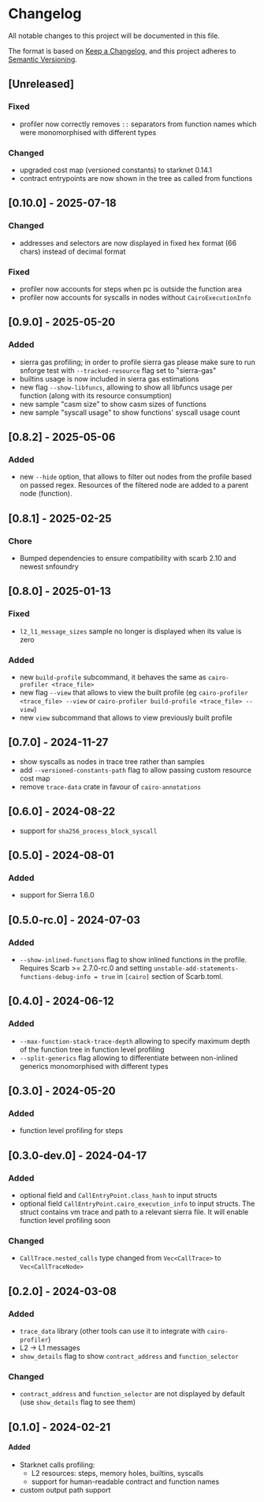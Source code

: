 # Changelog

All notable changes to this project will be documented in this file.

The format is based on [Keep a Changelog](https://keepachangelog.com/en/1.1.0/),
and this project adheres to [Semantic Versioning](https://semver.org/spec/v2.0.0.html).

## [Unreleased]

### Fixed

- profiler now correctly removes `::` separators from function names which were monomorphised with different types

### Changed

- upgraded cost map (versioned constants) to starknet 0.14.1
- contract entrypoints are now shown in the tree as called from functions

## [0.10.0] - 2025-07-18

### Changed

- addresses and selectors are now displayed in fixed hex format (66 chars) instead of decimal format

### Fixed

- profiler now accounts for steps when pc is outside the function area
- profiler now accounts for syscalls in nodes without `CairoExecutionInfo`

## [0.9.0] - 2025-05-20

### Added

- sierra gas profiling; in order to profile sierra gas please make sure to run snforge test with `--tracked-resource` flag set to "sierra-gas"
- builtins usage is now included in sierra gas estimations
- new flag `--show-libfuncs`, allowing to show all libfuncs usage per function (along with its resource consumption)
- new sample "casm size" to show casm sizes of functions
- new sample "syscall usage" to show functions' syscall usage count

## [0.8.2] - 2025-05-06

### Added

- new `--hide` option, that allows to filter out nodes from the profile based on passed regex. Resources of the filtered
  node are added to a parent node (function).

## [0.8.1] - 2025-02-25

### Chore
- Bumped dependencies to ensure compatibility with scarb 2.10 and newest snfoundry

## [0.8.0] - 2025-01-13

### Fixed

- `l2_l1_message_sizes` sample no longer is displayed when its value is zero

### Added

- new `build-profile` subcommand, it behaves the same as `cairo-profiler <trace_file>`
- new flag `--view` that allows to view the built profile 
(eg `cairo-profiler <trace_file> --view` or `cairo-profiler build-profile <trace_file> --view`)
- new `view` subcommand that allows to view previously built profile

## [0.7.0] - 2024-11-27

- show syscalls as nodes in trace tree rather than samples
- add `--versioned-constants-path` flag to allow passing custom resource cost map
- remove `trace-data` crate in favour of `cairo-annotations`

## [0.6.0] - 2024-08-22

- support for `sha256_process_block_syscall`

## [0.5.0] - 2024-08-01

### Added

- support for Sierra 1.6.0

## [0.5.0-rc.0] - 2024-07-03

### Added

- `--show-inlined-functions` flag to show inlined functions in the profile. Requires Scarb >= 2.7.0-rc.0 and setting
  `unstable-add-statements-functions-debug-info = true` in `[cairo]` section of Scarb.toml.

## [0.4.0] - 2024-06-12

### Added

- `--max-function-stack-trace-depth` allowing to specify maximum depth of the function tree in function level profiling
- `--split-generics` flag allowing to differentiate between non-inlined generics monomorphised with different types
 
## [0.3.0] - 2024-05-20

### Added

- function level profiling for steps

## [0.3.0-dev.0] - 2024-04-17

### Added

- optional field and `CallEntryPoint.class_hash` to input structs
- optional field `CallEntryPoint.cairo_execution_info` to input structs. The struct contains vm trace and path to a
  relevant sierra file. It will enable function level profiling soon

### Changed

- `CallTrace.nested_calls` type changed from `Vec<CallTrace>` to `Vec<CallTraceNode>`

## [0.2.0] - 2024-03-08

### Added

- `trace_data` library (other tools can use it to integrate with `cairo-profiler`)
- L2 -> L1 messages
- `show_details` flag to show `contract_address` and `function_selector`

### Changed

- `contract_address` and `function_selector` are not displayed by default (use `show_details` flag to see them)

## [0.1.0] - 2024-02-21

#### Added

- Starknet calls profiling:
    - L2 resources: steps, memory holes, builtins, syscalls
    - support for human-readable contract and function names
- custom output path support
